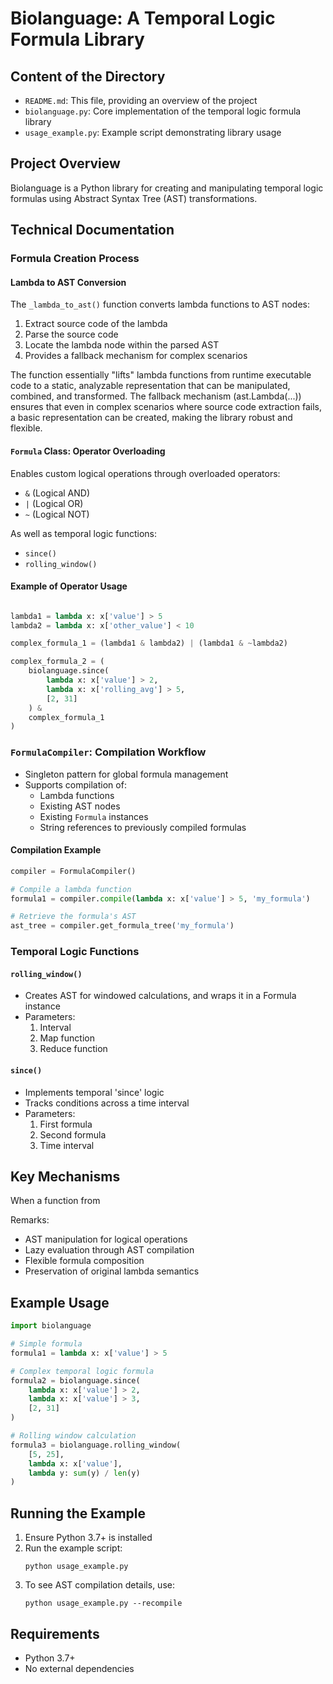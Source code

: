 # Biolanguage: A Temporal Logic Formula Library

## Content of the Directory
- `README.md`: This file, providing an overview of the project
- `biolanguage.py`: Core implementation of the temporal logic formula library
- `usage_example.py`: Example script demonstrating library usage

## Project Overview
Biolanguage is a Python library for creating and manipulating temporal logic formulas using Abstract Syntax Tree (AST) transformations.

## Technical Documentation

### Formula Creation Process

#### Lambda to AST Conversion
The `_lambda_to_ast()` function converts lambda functions to AST nodes:
1. Extract source code of the lambda
2. Parse the source code 
3. Locate the lambda node within the parsed AST
4. Provides a fallback mechanism for complex scenarios

The function essentially "lifts" lambda functions from runtime executable code to a static, analyzable representation that can be manipulated, combined, and transformed.
The fallback mechanism (ast.Lambda(...)) ensures that even in complex scenarios where source code extraction fails, a basic representation can be created, making the library robust and flexible.

#### `Formula` Class: Operator Overloading
Enables custom logical operations through overloaded operators:
- `&` (Logical AND)
- `|` (Logical OR)
- `~` (Logical NOT)

As well as temporal logic functions:
- `since()`
- `rolling_window()`


#### Example of Operator Usage
```python

lambda1 = lambda x: x['value'] > 5
lambda2 = lambda x: x['other_value'] < 10

complex_formula_1 = (lambda1 & lambda2) | (lambda1 & ~lambda2)

complex_formula_2 = (
    biolanguage.since(
        lambda x: x['value'] > 2, 
        lambda x: x['rolling_avg'] > 5,
        [2, 31]
    ) & 
    complex_formula_1
)
```

### `FormulaCompiler`: Compilation Workflow
- Singleton pattern for global formula management
- Supports compilation of:
  - Lambda functions
  - Existing AST nodes
  - Existing `Formula` instances
  - String references to previously compiled formulas

#### Compilation Example
```python
compiler = FormulaCompiler()

# Compile a lambda function
formula1 = compiler.compile(lambda x: x['value'] > 5, 'my_formula')

# Retrieve the formula's AST
ast_tree = compiler.get_formula_tree('my_formula')
```

### Temporal Logic Functions

#### `rolling_window()`
- Creates AST for windowed calculations, and wraps it in a Formula instance
- Parameters:
  1. Interval
  2. Map function
  3. Reduce function

#### `since()`
- Implements temporal 'since' logic
- Tracks conditions across a time interval
- Parameters:
  1. First formula
  2. Second formula
  3. Time interval

## Key Mechanisms
When a function from 

Remarks:
- AST manipulation for logical operations
- Lazy evaluation through AST compilation
- Flexible formula composition
- Preservation of original lambda semantics

## Example Usage
```python
import biolanguage

# Simple formula
formula1 = lambda x: x['value'] > 5

# Complex temporal logic formula
formula2 = biolanguage.since(
    lambda x: x['value'] > 2, 
    lambda x: x['value'] > 3, 
    [2, 31]
)

# Rolling window calculation
formula3 = biolanguage.rolling_window(
    [5, 25], 
    lambda x: x['value'], 
    lambda y: sum(y) / len(y)
)
```

## Running the Example
1. Ensure Python 3.7+ is installed
2. Run the example script:
   ```
   python usage_example.py
   ```
3. To see AST compilation details, use:
   ```
   python usage_example.py --recompile
   ```

## Requirements
- Python 3.7+
- No external dependencies
